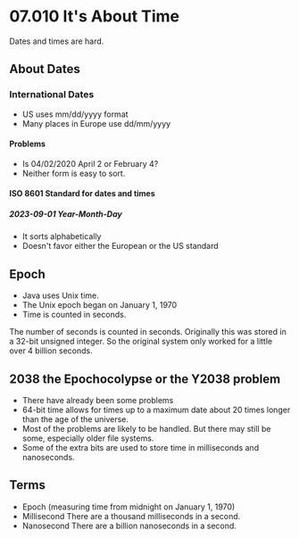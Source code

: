 # 07.010 It's About Time

Dates and times are hard.  

## About Dates

### International Dates

* US uses mm/dd/yyyy format
* Many places in Europe use dd/mm/yyyy

#### Problems

* Is 04/02/2020 April 2 or February 4?
* Neither form is easy to sort.

#### ISO 8601 Standard for dates and times

##### 2023-09-01   Year-Month-Day

* It sorts alphabetically
* Doesn't favor either the European or the US standard

## Epoch

* Java uses Unix time.
* The Unix epoch began on January 1, 1970
* Time is counted in seconds.

The number of seconds is counted in seconds.  Originally this was stored in a 32-bit unsigned integer.  So the original system only worked for a little over 4 billion seconds.

## 2038 the Epochocolypse or the Y2038 problem

* There have already been some problems
* 64-bit time allows for times up to a maximum date about 20 times longer than the age of the universe.
* Most of the problems are likely to be handled.  But there may still be some, especially older file systems.
* Some of the extra bits are used to store time in milliseconds and nanoseconds.

## Terms

* Epoch (measuring time from midnight on January 1, 1970)
* Millisecond   There are a thousand milliseconds in a second.
* Nanosecond There are a billion nanoseconds in a second.
